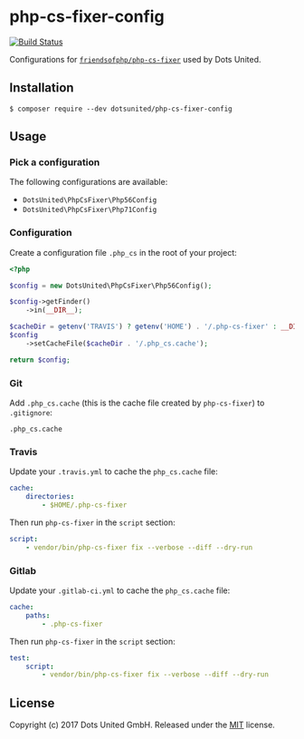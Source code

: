 php-cs-fixer-config
===================

[![Build Status](https://travis-ci.org/dotsunited/php-cs-fixer-config.svg?branch=master)](https://travis-ci.org/dotsunited/php-cs-fixer-config)

Configurations for [`friendsofphp/php-cs-fixer`](http://github.com/FriendsOfPHP/PHP-CS-Fixer)
used by Dots United.

## Installation

```
$ composer require --dev dotsunited/php-cs-fixer-config
```

## Usage

### Pick a configuration

The following configurations are available:

* `DotsUnited\PhpCsFixer\Php56Config`
* `DotsUnited\PhpCsFixer\Php71Config`

### Configuration

Create a configuration file `.php_cs` in the root of your project:

```php
<?php

$config = new DotsUnited\PhpCsFixer\Php56Config();

$config->getFinder()
    ->in(__DIR__);

$cacheDir = getenv('TRAVIS') ? getenv('HOME') . '/.php-cs-fixer' : __DIR__;
$config
    ->setCacheFile($cacheDir . '/.php_cs.cache');

return $config;
```

### Git

Add `.php_cs.cache` (this is the cache file created by `php-cs-fixer`) to `.gitignore`:

```
.php_cs.cache
```

### Travis

Update your `.travis.yml` to cache the `php_cs.cache` file:

```yml
cache:
    directories:
        - $HOME/.php-cs-fixer
```

Then run `php-cs-fixer` in the `script` section:

```yml
script:
    - vendor/bin/php-cs-fixer fix --verbose --diff --dry-run
```


### Gitlab

Update your `.gitlab-ci.yml` to cache the `php_cs.cache` file:

```yml
cache:
    paths:
        - .php-cs-fixer
```

Then run `php-cs-fixer` in the `script` section:

```yml
test:
    script:
        - vendor/bin/php-cs-fixer fix --verbose --diff --dry-run
```

License
-------

Copyright (c) 2017 Dots United GmbH.
Released under the [MIT](LICENSE) license.

